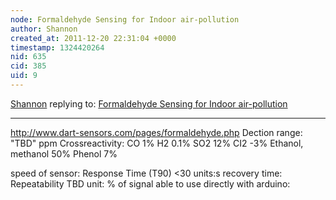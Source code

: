 ```yaml
---
node: Formaldehyde Sensing for Indoor air-pollution
author: Shannon
created_at: 2011-12-20 22:31:04 +0000
timestamp: 1324420264
nid: 635
cid: 385
uid: 9
---
```




[Shannon](../profile/Shannon) replying to: [Formaldehyde Sensing for Indoor air-pollution](../notes/sara/12-13-2011/formaldehyde-sensing-indoor-air-pollution)

----
http://www.dart-sensors.com/pages/formaldehyde.php
Dection range: "TBD" ppm
Crossreactivity:
CO 1%
H2 0.1%
SO2 12%
CI2 -3%
Ethanol, methanol 50%
Phenol 7%

speed of sensor: Response Time (T90) <30 units:s
recovery time: Repeatability TBD unit: % of signal
able to use directly with arduino: